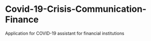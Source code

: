 # Covid-19-Crisis-Communication-Finance
Application for COVID-19 assistant for financial institutions

